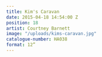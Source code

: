 ```yaml
---
title: Kim's Caravan
date: 2015-04-18 14:54:00 Z
position: 18
artist: Courtney Barnett
image: "/uploads/kims-caravan.jpg"
catalogue-number: HA038
format: 12”
---
```


